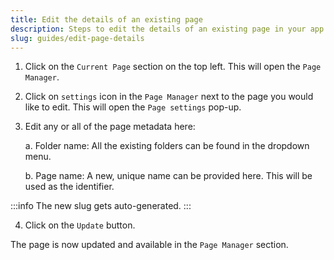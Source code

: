 ```yaml
---
title: Edit the details of an existing page
description: Steps to edit the details of an existing page in your app
slug: guides/edit-page-details
---
```



1. Click on the `Current Page` section on the top left. This will open the `Page Manager`. 

2. Click on `settings` icon in the `Page Manager` next to the page you would like to edit. This will open the `Page settings` pop-up.

3. Edit any or all of the page metadata here:

    a. Folder name: All the existing folders can be found in the dropdown menu.

    b. Page name: A new, unique name can be provided here. This will be used as the identifier.

:::info
The new slug gets auto-generated. 
:::

4. Click on the `Update` button. 

The page is now updated and available in the `Page Manager` section. 